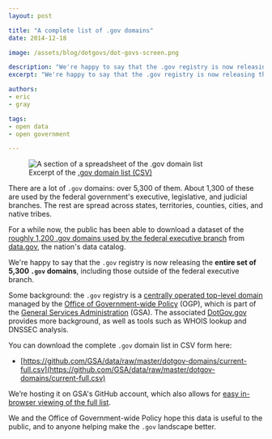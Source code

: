 ```yaml
---
layout: post

title: "A complete list of .gov domains"
date: 2014-12-18

image: /assets/blog/dotgovs/dot-govs-screen.png

description: "We're happy to say that the .gov registry is now releasing the entire set of 5,300 .gov domains, including those outside of the federal executive branch."
excerpt: "We're happy to say that the .gov registry is now releasing the entire set of 5,300 .gov domains, including those outside of the federal executive branch."

authors:
- eric
- gray

tags:
- open data
- open government

---
```


<figure>
  <img src="{{site.baseurl}}/assets/blog/dotgovs/dot-govs-screen.png" alt="A section of a spreadsheet of the .gov domain list">
  <figcaption>Excerpt of the <a href="https://github.com/GSA/data/blob/master/dotgov-domains/current-full.csv">.gov domain list (CSV)</a></figcaption>
</figure>

There are a lot of `.gov` domains: over 5,300 of them. About 1,300 of these are used by the federal government's executive, legislative, and judicial branches. The rest are spread across states, territories, counties, cities, and native tribes.

For a while now, the public has been able to download a dataset of the [roughly 1,200 .gov domains used by the federal executive branch](https://catalog.data.gov/dataset/gov-domains-api-c9856) from [data.gov](https://www.data.gov), the nation's data catalog.

We're happy to say that the `.gov` registry is now releasing the **entire set of 5,300 `.gov` domains**, including those outside of the federal executive branch.

Some background: the `.gov` registry is a [centrally operated top-level domain](https://domains.dotgov.gov) managed by the [Office of Government-wide Policy](https://www.gsa.gov/portal/content/104550) (OGP), which is part of the [General Services Administration](https://www.gsa.gov/) (GSA). The associated [DotGov.gov](https://domains.dotgov.gov) provides more background, as well as tools such as WHOIS lookup and DNSSEC analysis.

You can download the complete `.gov` domain list in CSV form here:

 * [https://github.com/GSA/data/raw/master/dotgov-domains/current-full.csv](https://github.com/GSA/data/raw/master/dotgov-domains/current-full.csv)

We’re hosting it on GSA's GitHub account, which also allows for [easy in-browser viewing of the full list](https://github.com/GSA/data/blob/master/dotgov-domains/current-full.csv).

We and the Office of Government-wide Policy hope this data is useful to the public, and to anyone helping make the `.gov` landscape better.

